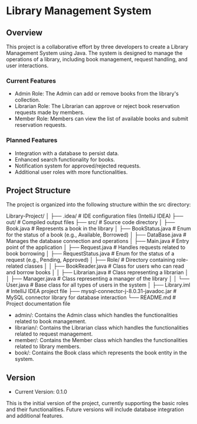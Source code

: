# Library Management System

## Overview

This project is a collaborative effort by three developers to create a Library Management System using Java. The system is designed to manage the operations of a library, including book management, request handling, and user interactions.

### Current Features

- Admin Role: The Admin can add or remove books from the library's collection.
- Librarian Role: The Librarian can approve or reject book reservation requests made by members.
- Member Role: Members can view the list of available books and submit reservation requests.

### Planned Features

- Integration with a database to persist data.
- Enhanced search functionality for books.
- Notification system for approved/rejected requests.
- Additional user roles with more functionalities.

## Project Structure

The project is organized into the following structure within the src directory:

Library-Project/
│
├── .idea/                        # IDE configuration files (IntelliJ IDEA)
├── out/                          # Compiled output files
├── src/                          # Source code directory
│   ├── Book.java                 # Represents a book in the library
│   ├── BookStatus.java           # Enum for the status of a book (e.g., Available, Borrowed)
│   ├── DataBase.java             # Manages the database connection and operations
│   ├── Main.java                 # Entry point of the application
│   ├── Request.java              # Handles requests related to book borrowing
│   ├── RequestStatus.java        # Enum for the status of a request (e.g., Pending, Approved)
│   ├── Role/                     # Directory containing role-related classes
│   │   ├── BookReader.java       # Class for users who can read and borrow books
│   │   ├── Librarian.java        # Class representing a librarian
│   │   ├── Manager.java          # Class representing a manager of the library
│   │   └── User.java             # Base class for all types of users in the system
│
├── Library.iml                   # IntelliJ IDEA project file
├── mysql-connector-j-8.0.31-javadoc.jar   # MySQL connector library for database interaction
└── README.md                     # Project documentation file

- admin/: Contains the Admin class which handles the functionalities related to book management.
- librarian/: Contains the Librarian class which handles the functionalities related to request management.
- member/: Contains the Member class which handles the functionalities related to library members.
- book/: Contains the Book class which represents the book entity in the system.

## Version

- Current Version: 0.1.0

This is the initial version of the project, currently supporting the basic roles and their functionalities. Future versions will include database integration and additional features.
